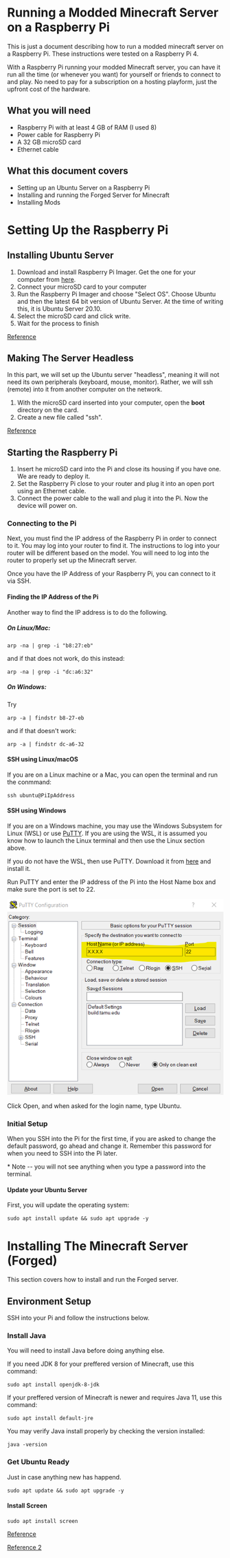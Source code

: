 # Running a Modded Minecraft Server on a Raspberry Pi

This is just a document describing how to run a modded minecraft server on a Raspberry Pi. These instructions were tested on a Raspberry Pi 4. 

With a Raspberry Pi running your modded Minecraft server, you can have it run all the time (or whenever you want) for yourself or friends to connect to and play. No need to pay for a subscription on a hosting playform, just the upfront cost of the hardware. 

## What you will need
- Raspberry Pi with at least 4 GB of RAM (I used 8)
- Power cable for Raspberry Pi 
- A 32 GB microSD card
- Ethernet cable 

## What this document covers
- Setting up an Ubuntu Server on a Raspberry Pi
- Installing and running the Forged Server for Minecraft
- Installing Mods 

# Setting Up the Raspberry Pi

## Installing Ubuntu Server

1. Download and install Raspberry Pi Imager. Get the one for your computer from [here](https://www.raspberrypi.org/software/).
2. Connect your microSD card to your computer 
3. Run the Raspberry Pi Imager and choose "Select OS". Choose Ubuntu and then the latest 64 bit version of Ubuntu Server. At the time of writing this, it is Ubuntu Server 20.10. 
4. Select the microSD card and click write. 
5. Wait for the process to finish 

[Reference](https://ubuntu.com/tutorials/how-to-install-ubuntu-on-your-raspberry-pi#1-overview)

## Making The Server Headless 
In this part, we will set up the Ubuntu server "headless", meaning it will not need its own peripherals (keyboard, mouse, monitor). Rather, we will ssh (remote) into it from another computer on the network.

1. With the microSD card inserted into your computer, open the **boot** directory on the card.
2. Create a new file called "ssh". 

[Reference](https://linuxhint.com/raspberry_pi_headless_mode_ubuntu/)

## Starting the Raspberry Pi
1. Insert he microSD card into the Pi and close its housing if you have one. We are ready to deploy it.
2. Set the Raspberry Pi close to your router and plug it into an open port using an Ethernet cable.
3. Connect the power cable to the wall and plug it into the Pi. Now the device will power on. 

### Connecting to the Pi 

Next, you must find the IP address of the Raspberry Pi in order to connect to it. You may log into your router to find it. The instructions to log into your router will be different based on the model. You will need to log into the router to properly set up the Minecraft server.

Once you have the IP Address of your Raspberry Pi, you can connect to it via SSH. 

#### Finding the IP Address of the Pi
Another way to find the IP address is to do the following.

##### On Linux/Mac:
```
arp -na | grep -i "b8:27:eb"
```
and if that does not work, do this instead:
```
arp -na | grep -i "dc:a6:32"
```

##### On Windows:

Try 
```
arp -a | findstr b8-27-eb
```
and if that doesn't work: 
```
arp -a | findstr dc-a6-32
```

#### SSH using Linux/macOS 
If you are on a Linux machine or a Mac, you can open the terminal and run the conmmand:
```
ssh ubuntu@PiIpAddress
```

#### SSH using Windows 
If you are on a Windows machine, you may use the Windows Subsystem for Linux (WSL) or use [PuTTY](https://www.putty.org/). If you are using the WSL, it is assumed you know how to launch the Linux terminal and then use the Linux section above. 

If you do not have the WSL, then use PuTTY. Download it from [here](https://www.putty.org/) and install it. 

Run PuTTY and enter the IP address of the Pi into the Host Name box and make sure the port is set to 22.

![PuTTY](./images/putty.png)

Click Open, and when asked for the login name, type Ubuntu. 

### Initial Setup 

When you SSH into the Pi for the first time, if you are asked to change the default password, go ahead and change it. Remember this password for when you need to SSH into the Pi later. 

\* Note -- you will not see anything when you type a password into the terminal.

#### Update your Ubuntu Server 
First, you will update the operating system: 
```
sudo apt install update && sudo apt upgrade -y
```


# Installing The Minecraft Server (Forged)
This section covers how to install and run the Forged server. 

## Environment Setup 
SSH into your Pi and follow the instructions below. 
### Install Java 
You will need to install Java before doing anything else. 

If you need JDK 8 for your preffered version of Minecraft, use this command:
```
sudo apt install openjdk-8-jdk
```

If your preffered version of Minecraft is newer and requires Java 11, use this command:
```
sudo apt install default-jre
```

You may verify Java install properly by checking the version installed:
``` 
java -version
```

### Get Ubuntu Ready
Just in case anything new has happend. 
```
sudo apt update && sudo apt upgrade -y
```

#### Install Screen
```
sudo apt install screen
```




[Reference](https://www.linuxnorth.org/minecraft/modded_linux.html)

[Reference 2](https://www.arubacloud.com/tutorial/how-to-install-mods-on-a-minecraft-server-with-ubuntu-20-04.aspx)